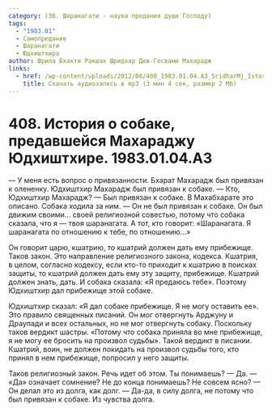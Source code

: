 ```yaml
---
category: (36. Шаранагати - наука предания души Господу)
tags:
  - "1983.01"
  - Самопредание
  - Шаранагати
  - Юдхиштхира
author: Шрила Бхакти Ракшак Шридхар Дев-Госвами Махарадж
links:
  - href: /wp-content/uploads/2012/08/408_1983.01.04.A3_SridharMj_Istoriya_o_sobake_predavsheysya_Maharadju_Yudhishthire.mp3
    title: Скачать аудиозапись в mp3 (3 мин 4 сек, размер 2 Мб)
---
```


# 408. История о собаке, предавшейся Махараджу Юдхиштхире. 1983.01.04.A3

— У меня есть вопрос о привязанности. Бхарат Махарадж был привязан к олененку. Юдхиштхир Махарадж был привязан к собаке. — Кто, Юдхиштхир Махарадж? — Был привязан к собаке. В Махабхарате это описано. Собака ходила за ним. — Он не был привязан к собаке. Он был движим своими… своей религиозной совестью, потому что собака сказала, что я — твоя шаранагата. А тот, кто говорит: «Шаранагата. Я шаранагата по отношению к тебе, по отношению…»

Он говорит царю, кшатрию, то кшатрий должен дать ему прибежище. Таков закон. Это направление религиозного закона, кодекса. Кшатрия, в целом, согласно кодексу, если кто-то приходит к кшатрию в поисках защиты, то кшатрий должен дать ему эту защиту, прибежище. Кшатрий должен знать, дать. И собака сказала: «Я предаюсь тебе». Поэтому Юдхиштхир дал прибежище этой собаке.

Юдхиштхир сказал: «Я дал собаке прибежище. Я не могу оставить ее». Это правило священных писаний. Он мог отвергнуть Арджуну и Драупади и всех остальных, но не мог отвергнуть собаку. Поскольку таков вердикт шастры. «Потому что собака приняла во мне прибежище, я не могу ее бросить на произвол судьбы». Такой вердикт в писании. Кшатрий, воин, не должен покидать на произвол судьбы того, кто принял в нем прибежище, попросил у него защиты.

Таков религиозный закон. Речь идет об этом. Ты понимаешь? — Да. — «Да» означает сомнение? Не до конца понимаешь? Не совсем ясно? — Он делал это из долга, как долг. — Да-да, в силу долга, не потому что был привязан к собаке. Из чувства долга.


